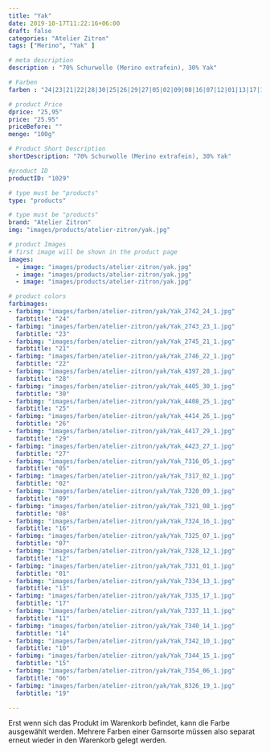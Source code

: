 ```yaml
---
title: "Yak"
date: 2019-10-17T11:22:16+06:00
draft: false
categories: "Atelier Zitron"
tags: ["Merino", "Yak" ]	

# meta description
description : "70% Schurwolle (Merino extrafein), 30% Yak"

# Farben
farben : "24|23|21|22|28|30|25|26|29|27|05|02|09|08|16|07|12|01|13|17|11|14|10|15|06|19"

# product Price
dprice: "25,95"
price: "25.95"
priceBefore: ""
menge: "100g"

# Product Short Description
shortDescription: "70% Schurwolle (Merino extrafein), 30% Yak"

#product ID
productID: "1029"

# type must be "products"
type: "products"

# type must be "products"
brand: "Atelier Zitron"
img: "images/products/atelier-zitron/yak.jpg"   

# product Images
# first image will be shown in the product page
images:
  - image: "images/products/atelier-zitron/yak.jpg"
  - image: "images/products/atelier-zitron/yak.jpg"
  - image: "images/products/atelier-zitron/yak.jpg"

# product colors
farbimages:
- farbimg: "images/farben/atelier-zitron/yak/Yak_2742_24_1.jpg"	
  farbtitle: "24"
- farbimg: "images/farben/atelier-zitron/yak/Yak_2743_23_1.jpg"	
  farbtitle: "23"
- farbimg: "images/farben/atelier-zitron/yak/Yak_2745_21_1.jpg"	
  farbtitle: "21"
- farbimg: "images/farben/atelier-zitron/yak/Yak_2746_22_1.jpg"	
  farbtitle: "22"
- farbimg: "images/farben/atelier-zitron/yak/Yak_4397_28_1.jpg"	
  farbtitle: "28"
- farbimg: "images/farben/atelier-zitron/yak/Yak_4405_30_1.jpg"	
  farbtitle: "30"
- farbimg: "images/farben/atelier-zitron/yak/Yak_4408_25_1.jpg"	
  farbtitle: "25"
- farbimg: "images/farben/atelier-zitron/yak/Yak_4414_26_1.jpg"	
  farbtitle: "26"
- farbimg: "images/farben/atelier-zitron/yak/Yak_4417_29_1.jpg"	
  farbtitle: "29"
- farbimg: "images/farben/atelier-zitron/yak/Yak_4423_27_1.jpg"	
  farbtitle: "27"
- farbimg: "images/farben/atelier-zitron/yak/Yak_7316_05_1.jpg"	
  farbtitle: "05"
- farbimg: "images/farben/atelier-zitron/yak/Yak_7317_02_1.jpg"	
  farbtitle: "02"
- farbimg: "images/farben/atelier-zitron/yak/Yak_7320_09_1.jpg"
  farbtitle: "09"
- farbimg: "images/farben/atelier-zitron/yak/Yak_7321_08_1.jpg"
  farbtitle: "08"
- farbimg: "images/farben/atelier-zitron/yak/Yak_7324_16_1.jpg"
  farbtitle: "16"
- farbimg: "images/farben/atelier-zitron/yak/Yak_7325_07_1.jpg"
  farbtitle: "07"
- farbimg: "images/farben/atelier-zitron/yak/Yak_7328_12_1.jpg"
  farbtitle: "12"
- farbimg: "images/farben/atelier-zitron/yak/Yak_7331_01_1.jpg"
  farbtitle: "01"
- farbimg: "images/farben/atelier-zitron/yak/Yak_7334_13_1.jpg"
  farbtitle: "13"
- farbimg: "images/farben/atelier-zitron/yak/Yak_7335_17_1.jpg"
  farbtitle: "17"
- farbimg: "images/farben/atelier-zitron/yak/Yak_7337_11_1.jpg"
  farbtitle: "11"
- farbimg: "images/farben/atelier-zitron/yak/Yak_7340_14_1.jpg"
  farbtitle: "14"
- farbimg: "images/farben/atelier-zitron/yak/Yak_7342_10_1.jpg"
  farbtitle: "10"
- farbimg: "images/farben/atelier-zitron/yak/Yak_7344_15_1.jpg"
  farbtitle: "15"
- farbimg: "images/farben/atelier-zitron/yak/Yak_7354_06_1.jpg"
  farbtitle: "06"
- farbimg: "images/farben/atelier-zitron/yak/Yak_8326_19_1.jpg"
  farbtitle: "19"

---
```


Erst wenn sich das Produkt im Warenkorb befindet, kann die Farbe ausgewählt werden.
Mehrere Farben einer Garnsorte müssen also separat erneut wieder in den Warenkorb gelegt werden.
